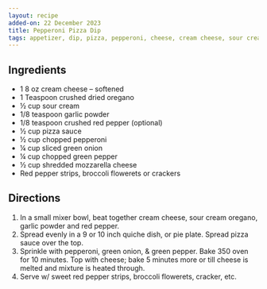 ```yaml
---
layout: recipe
added-on: 22 December 2023
title: Pepperoni Pizza Dip
tags: appetizer, dip, pizza, pepperoni, cheese, cream cheese, sour cream, oregano, garlic, red pepper, green onion, green pepper, mozzarella, crackers
---
```


## Ingredients

- 1  8 oz cream cheese – softened
- 1 Teaspoon crushed dried oregano
- ½ cup sour cream
- 1/8 teaspoon garlic powder
- 1/8 teaspoon crushed red pepper (optional)
- ½ cup pizza sauce
- ½ cup chopped pepperoni
- ¼ cup sliced green onion
- ¼ cup chopped green pepper
- ½ cup shredded mozzarella cheese
- Red pepper strips, broccoli flowerets or crackers

## Directions

1. In a small mixer bowl, beat together cream cheese, sour cream oregano, garlic powder and red pepper.
2. Spread evenly in a 9 or 10 inch quiche dish, or pie plate. Spread pizza sauce over the top.
3. Sprinkle with pepperoni, green onion, & green pepper. Bake 350 oven for 10 minutes. Top with cheese; bake 5 minutes more or till cheese is melted and mixture is heated through.
4. Serve w/ sweet red pepper strips, broccoli flowerets, cracker, etc.
